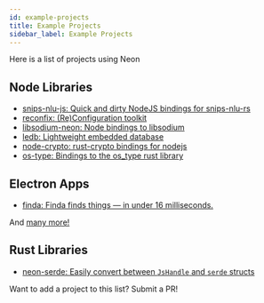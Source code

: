 ```yaml
---
id: example-projects
title: Example Projects
sidebar_label: Example Projects
---
```


Here is a list of projects using Neon

## Node Libraries
* [snips-nlu-js: Quick and dirty NodeJS bindings for snips-nlu-rs](https://github.com/ballwood/snips-nlu-js)
* [reconfix: (Re)Configuration toolkit](https://github.com/resin-io/reconfix)
* [libsodium-neon: Node bindings to libsodium](https://github.com/wireapp/libsodium-neon)
* [ledb: Lightweight embedded database](https://github.com/katyo/ledb)
* [node-crypto: rust-crypto bindings for nodejs](https://github.com/Brooooooklyn/node-crypto)
* [os-type: Bindings to the os_type rust library](https://github.com/amilajack/os-type)

## Electron Apps
* [finda: Finda finds things — in under 16 milliseconds.](https://keminglabs.com/finda/)

And <a href="https://www.npmjs.com/browse/depended/neon-cli" target="_blank">many more!</a>

## Rust Libraries
* [neon-serde: Easily convert between `JsHandle` and `serde` structs](https://github.com/GabrielCastro/neon-serde)

Want to add a project to this list? Submit a PR!
